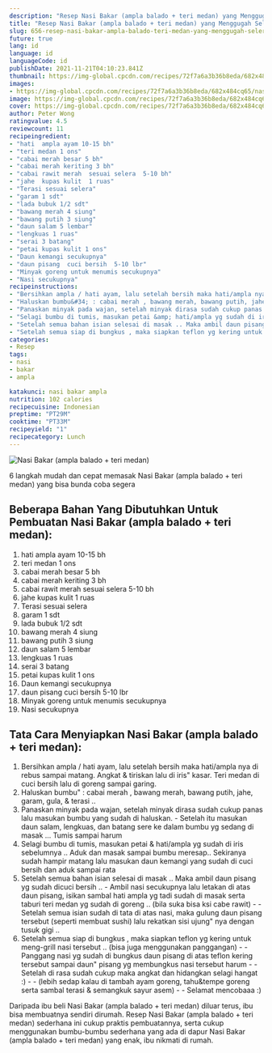 ```yaml
---
description: "Resep Nasi Bakar (ampla balado + teri medan) yang Menggugah Selera"
title: "Resep Nasi Bakar (ampla balado + teri medan) yang Menggugah Selera"
slug: 656-resep-nasi-bakar-ampla-balado-teri-medan-yang-menggugah-selera
future: true
lang: id
language: id
languageCode: id
publishDate: 2021-11-21T04:10:23.841Z 
thumbnail: https://img-global.cpcdn.com/recipes/72f7a6a3b36b8eda/682x484cq65/nasi-bakar-ampla-balado-teri-medan-foto-resep-utama.png
images:
- https://img-global.cpcdn.com/recipes/72f7a6a3b36b8eda/682x484cq65/nasi-bakar-ampla-balado-teri-medan-foto-resep-utama.png
image: https://img-global.cpcdn.com/recipes/72f7a6a3b36b8eda/682x484cq65/nasi-bakar-ampla-balado-teri-medan-foto-resep-utama.png
cover: https://img-global.cpcdn.com/recipes/72f7a6a3b36b8eda/682x484cq65/nasi-bakar-ampla-balado-teri-medan-foto-resep-utama.png
author: Peter Wong
ratingvalue: 4.5
reviewcount: 11
recipeingredient:
- "hati  ampla ayam 10-15 bh"
- "teri medan 1 ons"
- "cabai merah besar 5 bh"
- "cabai merah keriting 3 bh"
- "cabai rawit merah  sesuai selera  5-10 bh"
- "jahe  kupas kulit  1 ruas"
- "Terasi sesuai selera"
- "garam 1 sdt"
- "lada bubuk 1/2 sdt"
- "bawang merah 4 siung"
- "bawang putih 3 siung"
- "daun salam 5 lembar"
- "lengkuas 1 ruas"
- "serai 3 batang"
- "petai kupas kulit 1 ons"
- "Daun kemangi secukupnya"
- "daun pisang  cuci bersih  5-10 lbr"
- "Minyak goreng untuk menumis secukupnya"
- "Nasi secukupnya"
recipeinstructions:
- "Bersihkan ampla / hati ayam, lalu setelah bersih maka hati/ampla nya di rebus sampai matang. Angkat &amp; tiriskan lalu di iris&#34; kasar. Teri medan di cuci bersih lalu di goreng sampai garing."
- "Haluskan bumbu&#34; : cabai merah , bawang merah, bawang putih, jahe, garam, gula, &amp; terasi .."
- "Panaskan minyak pada wajan, setelah minyak dirasa sudah cukup panas lalu masukan bumbu yang sudah di haluskan.  Setelah itu masukan daun salam, lengkuas, dan batang sere ke dalam bumbu yg sedang di masak ... Tumis sampai harum"
- "Selagi bumbu di tumis, masukan petai &amp; hati/ampla yg sudah di iris sebelumnya .. Aduk dan masak sampai bumbu meresap.. Sekiranya sudah hampir matang lalu masukan daun kemangi yang sudah di cuci bersih dan aduk sampai rata"
- "Setelah semua bahan isian selesai di masak .. Maka ambil daun pisang yg sudah dicuci bersih ..  Ambil nasi secukupnya lalu letakan di atas daun pisang, isikan sambal hati ampla yg tadi sudah di masak serta taburi teri medan yg sudah di goreng .. (bila suka bisa ksi cabe rawit)   Setelah semua isian sudah di tata di atas nasi, maka gulung daun pisang tersebut (seperti membuat sushi) lalu rekatkan sisi ujung&#34; nya dengan tusuk gigi .."
- "Setelah semua siap di bungkus , maka siapkan teflon yg kering untuk meng-grill nasi tersebut .. (bisa juga menggunakan panggangan)   Panggang nasi yg sudah di bungkus daun pisang di atas teflon kering tersebut sampai daun&#34; pisang yg membungkus nasi tersebut harum   Setelah di rasa sudah cukup maka angkat dan hidangkan selagi hangat :)   (lebih sedap kalau di tambah ayam goreng, tahu&amp;tempe goreng serta sambal terasi &amp; semangkuk sayur asem)   Selamat mencobaaa :)"
categories:
- Resep
tags:
- nasi
- bakar
- ampla

katakunci: nasi bakar ampla 
nutrition: 102 calories
recipecuisine: Indonesian
preptime: "PT29M"
cooktime: "PT33M"
recipeyield: "1"
recipecategory: Lunch
---
```



![Nasi Bakar (ampla balado + teri medan)](https://img-global.cpcdn.com/recipes/72f7a6a3b36b8eda/682x484cq65/nasi-bakar-ampla-balado-teri-medan-foto-resep-utama.png)

6 langkah mudah dan cepat memasak  Nasi Bakar (ampla balado + teri medan) yang bisa bunda coba segera

<!--inarticleads1-->

## Beberapa Bahan Yang Dibutuhkan Untuk Pembuatan Nasi Bakar (ampla balado + teri medan):

1. hati  ampla ayam 10-15 bh
1. teri medan 1 ons
1. cabai merah besar 5 bh
1. cabai merah keriting 3 bh
1. cabai rawit merah  sesuai selera  5-10 bh
1. jahe  kupas kulit  1 ruas
1. Terasi sesuai selera
1. garam 1 sdt
1. lada bubuk 1/2 sdt
1. bawang merah 4 siung
1. bawang putih 3 siung
1. daun salam 5 lembar
1. lengkuas 1 ruas
1. serai 3 batang
1. petai kupas kulit 1 ons
1. Daun kemangi secukupnya
1. daun pisang  cuci bersih  5-10 lbr
1. Minyak goreng untuk menumis secukupnya
1. Nasi secukupnya



<!--inarticleads2-->

## Tata Cara Menyiapkan Nasi Bakar (ampla balado + teri medan):

1. Bersihkan ampla / hati ayam, lalu setelah bersih maka hati/ampla nya di rebus sampai matang. Angkat &amp; tiriskan lalu di iris&#34; kasar. Teri medan di cuci bersih lalu di goreng sampai garing.
1. Haluskan bumbu&#34; : cabai merah , bawang merah, bawang putih, jahe, garam, gula, &amp; terasi ..
1. Panaskan minyak pada wajan, setelah minyak dirasa sudah cukup panas lalu masukan bumbu yang sudah di haluskan.  - Setelah itu masukan daun salam, lengkuas, dan batang sere ke dalam bumbu yg sedang di masak ... Tumis sampai harum
1. Selagi bumbu di tumis, masukan petai &amp; hati/ampla yg sudah di iris sebelumnya .. Aduk dan masak sampai bumbu meresap.. Sekiranya sudah hampir matang lalu masukan daun kemangi yang sudah di cuci bersih dan aduk sampai rata
1. Setelah semua bahan isian selesai di masak .. Maka ambil daun pisang yg sudah dicuci bersih ..  - Ambil nasi secukupnya lalu letakan di atas daun pisang, isikan sambal hati ampla yg tadi sudah di masak serta taburi teri medan yg sudah di goreng .. (bila suka bisa ksi cabe rawit)  -  - Setelah semua isian sudah di tata di atas nasi, maka gulung daun pisang tersebut (seperti membuat sushi) lalu rekatkan sisi ujung&#34; nya dengan tusuk gigi ..
1. Setelah semua siap di bungkus , maka siapkan teflon yg kering untuk meng-grill nasi tersebut .. (bisa juga menggunakan panggangan)  -  - Panggang nasi yg sudah di bungkus daun pisang di atas teflon kering tersebut sampai daun&#34; pisang yg membungkus nasi tersebut harum  -  - Setelah di rasa sudah cukup maka angkat dan hidangkan selagi hangat :)  -  - (lebih sedap kalau di tambah ayam goreng, tahu&amp;tempe goreng serta sambal terasi &amp; semangkuk sayur asem)  -  - Selamat mencobaaa :)




Daripada ibu beli  Nasi Bakar (ampla balado + teri medan)  diluar terus, ibu  bisa membuatnya sendiri dirumah. Resep  Nasi Bakar (ampla balado + teri medan)  sederhana ini cukup praktis pembuatannya, serta cukup menggunakan bumbu-bumbu sederhana yang ada di dapur  Nasi Bakar (ampla balado + teri medan)  yang enak, ibu nikmati di rumah.
